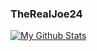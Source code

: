 ### TheRealJoe24

[![My Github Stats](https://github-readme-stats.vercel.app/api?username=therealjoe24)](https://github.com/anuraghazra/github-readme-stats)
